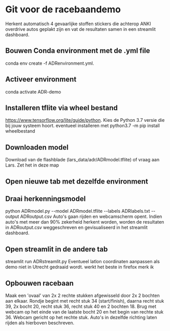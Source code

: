 # Git voor de racebaandemo
Herkent automatisch 4 gevaarlijke stoffen stickers die achterop ANKI overdrive autos geplakt zijn en vat de resultaten samen in een streamlit dashboard.

## Bouwen Conda environment met de .yml file
conda env create -f ADRenvironment.yml.

## Activeer environment
conda activate ADR-demo

## Installeren tflite via wheel bestand
https://www.tensorflow.org/lite/guide/python.
Kies de Python 3.7 versie die bij jouw systeem hoort.
eventueel installeren met python3.7 -m pip install wheelbestand

## Downloaden model
Download van de flashblade (lars_data/adr/ADRmodel.tflite) of vraag aan Lars. Zet het in deze map

## Open nieuwe tab met dezelfde environment

## Draai herkenningsmodel
python ADRmodel.py --model ADRmodel.tflite --labels ADRlabels.txt --output ADRoutput.csv
Auto's gaan rijden en webcamscherm opent. Indien auto's met meer dan 90% zekerheid herkent worden, worden de resultaten in ADRoutput.csv weggeschreven en gevisualiseerd in het streamlit dashboard.

## Open streamlit in de andere tab
streamlit run ADRstreamlit.py
Eventueel latlon coordinaten aanpassen als demo niet in Utrecht gedraaid wordt.
werkt het beste in firefox merk ik

## Opbouwen racebaan
Maak een 'ovaal' van 2x 2 rechte stukken afgewisseld door 2x 2 bochten aan elkaar. Rondje begint met recht stuk 34 (start/finish), daarna recht stuk 39, 2x bocht 20, recht stuk 36, recht stuk 40 en 2 bochten 18. Brug met webcam op het einde van de laatste bocht 20 en het begin van rechte stuk 36. Webcam gericht op het rechte stuk. Auto's in dezelfde richting laten rijden als hierboven beschreven. 







